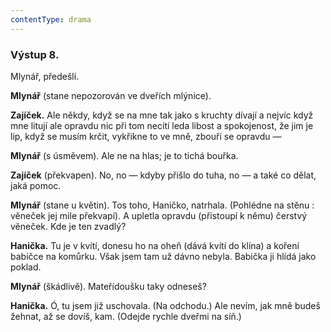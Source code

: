 ```yaml
---
contentType: drama
---
```


<section>

### Výstup 8.

Mlynář, předešlí.

</section>

<section>

**Mlynář** (stane nepozorován ve dveřích mlýnice).

**Zajíček.** Ale někdy, když se na mne tak jako s kruchty dívají a nejvíc když mne litují ale opravdu nic při tom necítí leda libost a spokojenost, že jim je lip, když se musím krčit, vykřikne to ve mně, zbouří se opravdu —

**Mlynář** (s úsměvem). Ale ne na hlas; je to tichá bouřka.

**Zajíček** (překvapen). No, no — kdyby přišlo do tuha, no — a také co dělat, jaká pomoc.

**Mlynář** (stane u květin). Tos toho, Haničko, natrhala. (Pohlédne na stěnu : věneček jej mile překvapí). A upletla opravdu (přistoupí k němu) čerstvý věneček. Kde je ten zvadlý?

**Hanička.** Tu je v kvítí, donesu ho na oheň (dává kvítí do klína) a koření babičce na komůrku. Však jsem tam už dávno nebyla. Babička ji hlídá jako poklad.

**Mlynář** (škádlivě). Mateřídoušku taky odneseš?

**Hanička.** Ó, tu jsem již uschovala. (Na odchodu.) Ale nevím, jak mně budeš žehnat, až se dovíš, kam. (Odejde rychle dveřmi na síň.)

</section>
